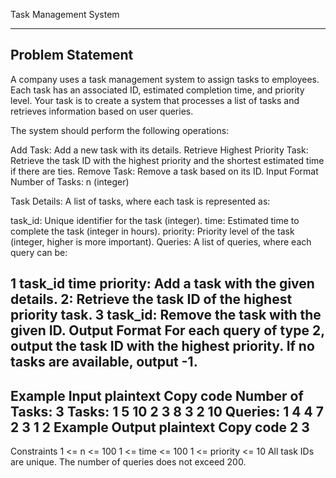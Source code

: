 Task Management System
**********************

Problem Statement
------------------
A company uses a task management system to assign tasks to employees. Each task has an associated ID, estimated completion time, and priority level. Your task is to create a system that processes a list of tasks and retrieves information based on user queries.

The system should perform the following operations:

Add Task: Add a new task with its details.
Retrieve Highest Priority Task: Retrieve the task ID with the highest priority and the shortest estimated time if there are ties.
Remove Task: Remove a task based on its ID.
Input Format
Number of Tasks: n (integer)

Task Details: A list of tasks, where each task is represented as:

task_id: Unique identifier for the task (integer).
time: Estimated time to complete the task (integer in hours).
priority: Priority level of the task (integer, higher is more important).
Queries: A list of queries, where each query can be:

1 task_id time priority: Add a task with the given details.
2: Retrieve the task ID of the highest priority task.
3 task_id: Remove the task with the given ID.
Output Format
For each query of type 2, output the task ID with the highest priority. If no tasks are available, output -1.
---------------------------------------------------------------------------------------------------------------------------------------------------------
Example Input
plaintext
Copy code
Number of Tasks: 3
Tasks:
1 5 10
2 3 8
3 2 10
Queries:
1 4 4 7
2
3 1
2
Example Output
plaintext
Copy code
2
3
---------------------------------------------------------------------------------------------------------------------------------------------------------
Constraints
1 <= n <= 100
1 <= time <= 100
1 <= priority <= 10
All task IDs are unique.
The number of queries does not exceed 200.
